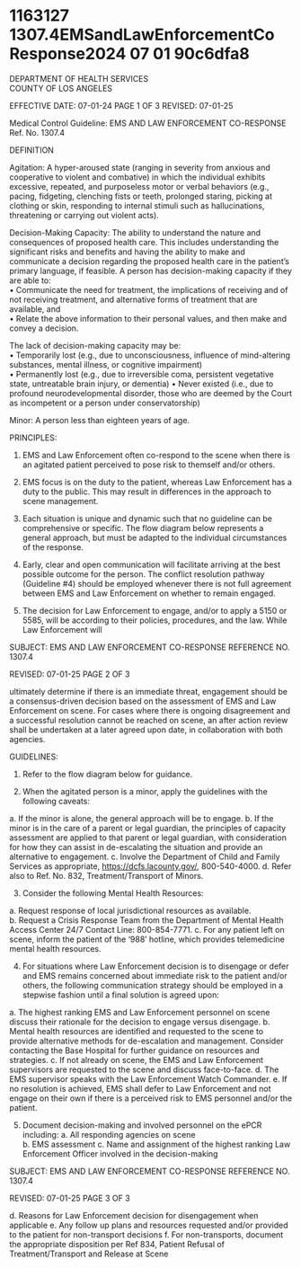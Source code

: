 # 1163127 1307.4EMSandLawEnforcementCo Response2024 07 01 90c6dfa8

DEPARTMENT OF HEALTH SERVICES  
COUNTY OF LOS ANGELES  
 
EFFECTIVE DATE: 07-01-24 PAGE 1 OF 3 
REVISED: 07-01-25 
 
Medical Control Guideline: EMS AND LAW ENFORCEMENT CO-RESPONSE             Ref. No. 1307.4 
 
DEFINITION 
 
Agitation: A hyper-aroused state (ranging in severity from anxious and cooperative to violent 
and combative) in which the individual exhibits excessive, repeated, and purposeless motor or 
verbal behaviors (e.g., pacing, fidgeting, clenching fists or teeth, prolonged staring, picking at 
clothing or skin, responding to internal stimuli such as hallucinations, threatening or carrying out 
violent acts).  
 
Decision-Making Capacity: The ability to understand the nature and consequences of 
proposed health care. This includes understanding the significant risks and benefits and having 
the ability to make and communicate a decision regarding the proposed health care in the 
patient’s primary language, if feasible. A person has decision-making capacity if they are able 
to:  
• Communicate the need for treatment, the implications of receiving and of not receiving 
treatment, and alternative forms of treatment that are available, and  
• Relate the above information to their personal values, and then make and convey a 
decision.  
 
The lack of decision-making capacity may be:  
• Temporarily lost (e.g., due to unconsciousness, influence of mind-altering substances, 
mental illness, or cognitive impairment)  
• Permanently lost (e.g., due to irreversible coma, persistent vegetative state, untreatable 
brain injury, or dementia) 
• Never existed (i.e., due to profound neurodevelopmental disorder, those who are 
deemed by the Court as incompetent or a person under conservatorship) 
 
Minor: A person less than eighteen years of age. 
 
 
PRINCIPLES: 
 
1. EMS and Law Enforcement often co-respond to the scene when there is an agitated 
patient perceived to pose risk to themself and/or others. 
 
2. EMS focus is on the duty to the patient, whereas Law Enforcement has a duty to the 
public. This may result in differences in the approach to scene management. 
 
3. Each situation is unique and dynamic such that no guideline can be comprehensive 
or specific. The flow diagram below represents a general approach, but must be 
adapted to the individual circumstances of the response. 
 
4. Early, clear and open communication will facilitate arriving at the best possible 
outcome for the person. The conflict resolution pathway (Guideline #4) should be 
employed whenever there is not full agreement between EMS and Law Enforcement 
on whether to remain engaged. 
 
5. The decision for Law Enforcement to engage, and/or to apply a 5150 or 5585, will be 
according to their policies, procedures, and the law. While Law Enforcement will 

SUBJECT:  EMS AND LAW ENFORCEMENT CO-RESPONSE REFERENCE NO. 1307.4 
 
REVISED: 07-01-25 PAGE 2 OF 3
  
ultimately determine if there is an immediate threat, engagement should be a 
consensus-driven decision based on the assessment of EMS and Law Enforcement 
on scene. For cases where there is ongoing disagreement and a successful 
resolution cannot be reached on scene, an after action review shall be undertaken at 
a later agreed upon date, in collaboration with both agencies. 
 
 
GUIDELINES: 
 
1. Refer to the flow diagram below for guidance. 
 
2. When the agitated person is a minor, apply the guidelines with the following caveats: 
 
a. If the minor is alone, the general approach will be to engage. 
b. If the minor is in the care of a parent or legal guardian, the principles of 
capacity assessment are applied to that parent or legal guardian, with 
consideration for how they can assist in de-escalating the situation and 
provide an alternative to engagement. 
c. Involve the Department of Child and Family Services as appropriate, 
https://dcfs.lacounty.gov/, 800-540-4000. 
d. Refer also to Ref. No. 832, Treatment/Transport of Minors. 
 
3. Consider the following Mental Health Resources: 
 
a. Request response of local jurisdictional resources as available.  
b. Request a Crisis Response Team from the Department of Mental Health 
Access Center 24/7 Contact Line: 800-854-7771. 
c. For any patient left on scene, inform the patient of the ‘988’ hotline, which 
provides telemedicine mental health resources.  
 
4. For situations where Law Enforcement decision is to disengage or defer and EMS 
remains concerned about immediate risk to the patient and/or others, the following 
communication strategy should be employed in a stepwise fashion until a final 
solution is agreed upon: 
 
a. The highest ranking EMS and Law Enforcement personnel on scene discuss 
their rationale for the decision to engage versus disengage. 
b. Mental health resources are identified and requested to the scene to provide 
alternative methods for de-escalation and management. Consider contacting 
the Base Hospital for further guidance on resources and strategies. 
c. If not already on scene, the EMS and Law Enforcement supervisors are 
requested to the scene and discuss face-to-face. 
d. The EMS supervisor speaks with the Law Enforcement Watch Commander. 
e. If no resolution is achieved, EMS shall defer to Law Enforcement and not 
engage on their own if there is a perceived risk to EMS personnel and/or the 
patient.  
 
5. Document decision-making and involved personnel on the ePCR including: 
a. All responding agencies on scene  
b. EMS assessment 
c. Name and assignment of the highest ranking Law Enforcement Officer 
involved in the decision-making 

SUBJECT:  EMS AND LAW ENFORCEMENT CO-RESPONSE REFERENCE NO. 1307.4 
 
REVISED: 07-01-25 PAGE 3 OF 3
  
d. Reasons for Law Enforcement decision for disengagement when applicable 
e. Any follow up plans and resources requested and/or provided to the patient 
for non-transport decisions 
f. For non-transports, document the appropriate disposition per Ref 834, Patient 
Refusal of Treatment/Transport and Release at Scene
